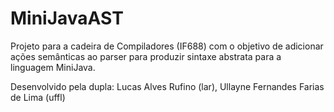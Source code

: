 # MiniJavaAST
Projeto para a cadeira de Compiladores (IF688) com o objetivo de adicionar ações semânticas ao parser para produzir sintaxe abstrata para a linguagem MiniJava.

Desenvolvido pela dupla: Lucas Alves Rufino (lar), Ullayne Fernandes Farias de Lima (uffl) 
